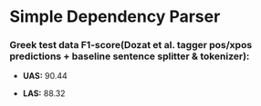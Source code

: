 # Simple Dependency Parser

### Greek test data F1-score(Dozat et al. tagger pos/xpos predictions + baseline sentence splitter & tokenizer):

- **UAS:** 90.44  

- **LAS:** 88.32

